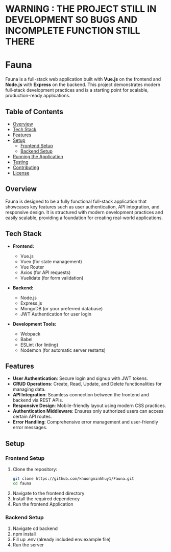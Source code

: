 # WARNING : THE PROJECT STILL IN DEVELOPMENT SO BUGS AND INCOMPLETE FUNCTION STILL THERE 
# Fauna

Fauna is a full-stack web application built with **Vue.js** on the frontend and **Node.js** with **Express** on the backend. This project demonstrates modern full-stack development practices and is a starting point for scalable, production-ready applications.

## Table of Contents

- [Overview](#overview)
- [Tech Stack](#tech-stack)
- [Features](#features)
- [Setup](#setup)
  - [Frontend Setup](#frontend-setup)
  - [Backend Setup](#backend-setup)
- [Running the Application](#running-the-application)
- [Testing](#testing)
- [Contributing](#contributing)
- [License](#license)

## Overview

Fauna is designed to be a fully functional full-stack application that showcases key features such as user authentication, API integration, and responsive design. It is structured with modern development practices and easily scalable, providing a foundation for creating real-world applications.

## Tech Stack

- **Frontend:**
  - Vue.js
  - Vuex (for state management)
  - Vue Router
  - Axios (for API requests)
  - Vuelidate (for form validation)
  
- **Backend:**
  - Node.js
  - Express.js
  - MongoDB (or your preferred database)
  - JWT Authentication for user login

- **Development Tools:**
  - Webpack
  - Babel
  - ESLint (for linting)
  - Nodemon (for automatic server restarts)

## Features

- **User Authentication**: Secure login and signup with JWT tokens.
- **CRUD Operations**: Create, Read, Update, and Delete functionalities for managing data.
- **API Integration**: Seamless connection between the frontend and backend via REST APIs.
- **Responsive Design**: Mobile-friendly layout using modern CSS practices.
- **Authentication Middleware**: Ensures only authorized users can access certain API routes.
- **Error Handling**: Comprehensive error management and user-friendly error messages.

## Setup

### Frontend Setup

1. Clone the repository:
   ```bash
   git clone https://github.com/khuongminhhuy1/Fauna.git
   cd fauna
2. Navigate to the frontend directory
3. Install the required dependency
4. Run the frontend Application

### Backend Setup
1. Navigate cd backend
2. npm install
3. Fill up .env (already included env.example file)
4. Run the server
